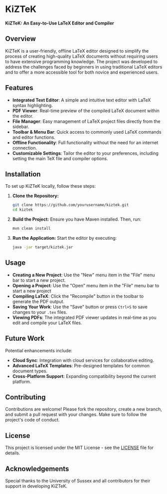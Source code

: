 # KiZTeK

**KiZTeK: An Easy-to-Use LaTeX Editor and Compiler**

## Overview

KiZTeK is a user-friendly, offline LaTeX editor designed to simplify the process of creating high-quality LaTeX documents without requiring users to have extensive programming knowledge. The project was developed to address the challenges faced by beginners in using traditional LaTeX editors and to offer a more accessible tool for both novice and experienced users.

## Features

- **Integrated Text Editor**: A simple and intuitive text editor with LaTeX syntax highlighting.
- **PDF Viewer**: Real-time preview of the compiled LaTeX document within the editor.
- **File Manager**: Easy management of LaTeX project files directly from the sidebar.
- **Toolbar & Menu Bar**: Quick access to commonly used LaTeX commands and editor functions.
- **Offline Functionality**: Full functionality without the need for an internet connection.
- **Customizable Settings**: Tailor the editor to your preferences, including setting the main TeX file and compiler options.

## Installation

To set up KiZTeK locally, follow these steps:

1. **Clone the Repository:**
    ```bash
    git clone https://github.com/yourusername/kiztek.git
    cd kiztek
    ```

2. **Build the Project:**
    Ensure you have Maven installed. Then, run:
    ```bash
    mvn clean install
    ```

3. **Run the Application:**
    Start the editor by executing:
    ```bash
    java -jar target/kiztek.jar
    ```

## Usage

- **Creating a New Project**: Use the "New" menu item in the "File" menu bar to start a new project.
- **Opening a Project**: Use the "Open" menu item in the "File" menu bar to start a new project
- **Compiling LaTeX**: Click the "Recompile" button in the toolbar to generate the PDF output.
- **Saving Your Work**: Use the "Save" button or press `Ctrl+S` to save changes to your `.tex` files.
- **Viewing PDFs**: The integrated PDF viewer updates in real-time as you edit and compile your LaTeX files.

## Future Work

Potential enhancements include:

- **Cloud Sync**: Integration with cloud services for collaborative editing.
- **Advanced LaTeX Templates**: Pre-designed templates for common document types.
- **Cross-Platform Support**: Expanding compatibility beyond the current platform.

## Contributing

Contributions are welcome! Please fork the repository, create a new branch, and submit a pull request with your changes. Make sure to follow the project's code of conduct.

## License

This project is licensed under the MIT License - see the [LICENSE](LICENSE) file for details.

## Acknowledgements

Special thanks to the University of Sussex and all contributors for their support in developing KiZTeK.

